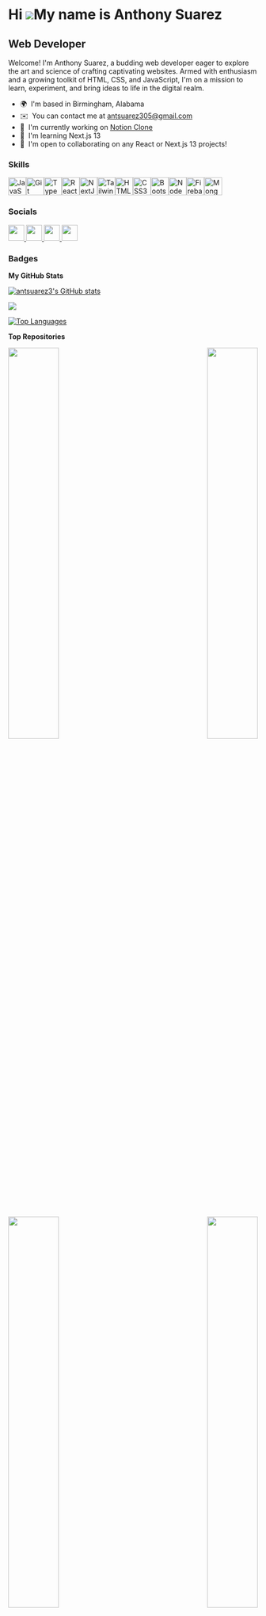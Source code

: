 Hi ![](https://user-images.githubusercontent.com/18350557/176309783-0785949b-9127-417c-8b55-ab5a4333674e.gif)My name is Anthony Suarez
======================================================================================================================================

Web Developer
-------------

Welcome! I'm Anthony Suarez, a budding web developer eager to explore the art and science of crafting captivating websites. Armed with enthusiasm and a growing toolkit of HTML, CSS, and JavaScript, I'm on a mission to learn, experiment, and bring ideas to life in the digital realm.

* 🌍  I'm based in Birmingham, Alabama
* ✉️  You can contact me at [antsuarez305@gmail.com](mailto:antsuarez305@gmail.com)
* 🚀  I'm currently working on [Notion Clone](http://github.com/antsuarez3/notion-clone)
* 🧠  I'm learning Next.js 13
* 🤝  I'm open to collaborating on any React or Next.js 13 projects!

### Skills


<p align="left">
<a href="https://developer.mozilla.org/en-US/docs/Web/JavaScript" target="_blank" rel="noreferrer"><img src="https://raw.githubusercontent.com/danielcranney/readme-generator/main/public/icons/skills/javascript-colored.svg" width="36" height="36" alt="JavaScript" /></a><a href="https://git-scm.com/" target="_blank" rel="noreferrer"><img src="https://raw.githubusercontent.com/danielcranney/readme-generator/main/public/icons/skills/git-colored.svg" width="36" height="36" alt="Git" /></a><a href="https://www.typescriptlang.org/" target="_blank" rel="noreferrer"><img src="https://raw.githubusercontent.com/danielcranney/readme-generator/main/public/icons/skills/typescript-colored.svg" width="36" height="36" alt="TypeScript" /></a><a href="https://reactjs.org/" target="_blank" rel="noreferrer"><img src="https://raw.githubusercontent.com/danielcranney/readme-generator/main/public/icons/skills/react-colored.svg" width="36" height="36" alt="React" /></a><a href="https://nextjs.org/docs" target="_blank" rel="noreferrer"><img src="https://raw.githubusercontent.com/danielcranney/readme-generator/main/public/icons/skills/nextjs-colored-dark.svg" width="36" height="36" alt="NextJs" /></a><a href="https://tailwindcss.com/" target="_blank" rel="noreferrer"><img src="https://raw.githubusercontent.com/danielcranney/readme-generator/main/public/icons/skills/tailwindcss-colored.svg" width="36" height="36" alt="TailwindCSS" /></a><a href="https://developer.mozilla.org/en-US/docs/Glossary/HTML5" target="_blank" rel="noreferrer"><img src="https://raw.githubusercontent.com/danielcranney/readme-generator/main/public/icons/skills/html5-colored.svg" width="36" height="36" alt="HTML5" /></a><a href="https://www.w3.org/TR/CSS/#css" target="_blank" rel="noreferrer"><img src="https://raw.githubusercontent.com/danielcranney/readme-generator/main/public/icons/skills/css3-colored.svg" width="36" height="36" alt="CSS3" /></a><a href="https://getbootstrap.com/" target="_blank" rel="noreferrer"><img src="https://raw.githubusercontent.com/danielcranney/readme-generator/main/public/icons/skills/bootstrap-colored.svg" width="36" height="36" alt="Bootstrap" /></a><a href="https://nodejs.org/en/" target="_blank" rel="noreferrer"><img src="https://raw.githubusercontent.com/danielcranney/readme-generator/main/public/icons/skills/nodejs-colored.svg" width="36" height="36" alt="NodeJS" /></a><a href="https://firebase.google.com/" target="_blank" rel="noreferrer"><img src="https://raw.githubusercontent.com/danielcranney/readme-generator/main/public/icons/skills/firebase-colored.svg" width="36" height="36" alt="Firebase" /></a><a href="https://www.mongodb.com/" target="_blank" rel="noreferrer"><img src="https://raw.githubusercontent.com/danielcranney/readme-generator/main/public/icons/skills/mongodb-colored.svg" width="36" height="36" alt="MongoDB" /></a>
</p>


### Socials

<p align="left"> <a href="https://www.facebook.com/anthony.suarez.90" target="_blank" rel="noreferrer"> <picture> <source media="(prefers-color-scheme: dark)" srcset="https://raw.githubusercontent.com/danielcranney/readme-generator/main/public/icons/socials/facebook-dark.svg" /> <source media="(prefers-color-scheme: light)" srcset="https://raw.githubusercontent.com/danielcranney/readme-generator/main/public/icons/socials/facebook.svg" /> <img src="https://raw.githubusercontent.com/danielcranney/readme-generator/main/public/icons/socials/facebook.svg" width="32" height="32" /> </picture> </a> <a href="https://www.github.com/antsuarez3" target="_blank" rel="noreferrer"> <picture> <source media="(prefers-color-scheme: dark)" srcset="https://raw.githubusercontent.com/danielcranney/readme-generator/main/public/icons/socials/github-dark.svg" /> <source media="(prefers-color-scheme: light)" srcset="https://raw.githubusercontent.com/danielcranney/readme-generator/main/public/icons/socials/github.svg" /> <img src="https://raw.githubusercontent.com/danielcranney/readme-generator/main/public/icons/socials/github.svg" width="32" height="32" /> </picture> </a> <a href="https://www.linkedin.com/in/anthony-suarez-529a67105/" target="_blank" rel="noreferrer"> <picture> <source media="(prefers-color-scheme: dark)" srcset="https://raw.githubusercontent.com/danielcranney/readme-generator/main/public/icons/socials/linkedin-dark.svg" /> <source media="(prefers-color-scheme: light)" srcset="https://raw.githubusercontent.com/danielcranney/readme-generator/main/public/icons/socials/linkedin.svg" /> <img src="https://raw.githubusercontent.com/danielcranney/readme-generator/main/public/icons/socials/linkedin.svg" width="32" height="32" /> </picture> </a> <a href="https://www.x.com/10itemsorless" target="_blank" rel="noreferrer"> <picture> <source media="(prefers-color-scheme: dark)" srcset="https://raw.githubusercontent.com/danielcranney/readme-generator/main/public/icons/socials/twitter-dark.svg" /> <source media="(prefers-color-scheme: light)" srcset="https://raw.githubusercontent.com/danielcranney/readme-generator/main/public/icons/socials/twitter.svg" /> <img src="https://raw.githubusercontent.com/danielcranney/readme-generator/main/public/icons/socials/twitter.svg" width="32" height="32" /> </picture> </a></p>

### Badges

<b>My GitHub Stats</b>

<a href="http://www.github.com/antsuarez3"><img src="https://github-readme-stats.vercel.app/api?username=antsuarez3&show_icons=true&hide=&title_color=facc15&text_color=a855f7&icon_color=000000&bg_color=ffffff&hide_border=true&show_icons=true" alt="antsuarez3's GitHub stats" /></a>

<a href="http://www.github.com/antsuarez3"><img src="https://github-readme-streak-stats.herokuapp.com/?user=antsuarez3&stroke=a855f7&background=ffffff&ring=facc15&fire=facc15&currStreakNum=a855f7&currStreakLabel=facc15&sideNums=a855f7&sideLabels=a855f7&dates=a855f7&hide_border=true" /></a>

<a href="https://github.com/antsuarez3" align="left"><img src="https://github-readme-stats.vercel.app/api/top-langs/?username=antsuarez3&langs_count=10&title_color=facc15&text_color=a855f7&icon_color=000000&bg_color=ffffff&hide_border=true&locale=en&custom_title=Top%20%Languages" alt="Top Languages" /></a>

<b>Top Repositories</b>

<div width="100%" align="center"><a href="https://github.com/antsuarez3/Ecommerce" align="left"><img align="left" width="45%" src="https://github-readme-stats.vercel.app/api/pin/?username=antsuarez3&repo=Ecommerce&title_color=facc15&text_color=a855f7&icon_color=000000&bg_color=ffffff&hide_border=true&locale=en" /></a><a href="https://github.com/antsuarez3/Ecommerce-Store" align="right"><img align="right" width="45%" src="https://github-readme-stats.vercel.app/api/pin/?username=antsuarez3&repo=Ecommerce-Store&title_color=facc15&text_color=a855f7&icon_color=000000&bg_color=ffffff&hide_border=true&locale=en" /></a></div><br /><br /><br /><br /><br /><br /><br />

<br /><br /><br /><br /><br />

<div width="100%" align="center"><a href="https://github.com/antsuarez3/TheDojo" align="left"><img align="left" width="45%" src="https://github-readme-stats.vercel.app/api/pin/?username=antsuarez3&repo=TheDojo&title_color=facc15&text_color=a855f7&icon_color=000000&bg_color=ffffff&hide_border=true&locale=en" /></a><a href="https://github.com/antsuarez3/support-desk" align="right"><img align="right" width="45%" src="https://github-readme-stats.vercel.app/api/pin/?username=antsuarez3&repo=support-desk&title_color=facc15&text_color=a855f7&icon_color=000000&bg_color=ffffff&hide_border=true&locale=en" /></a></div>
